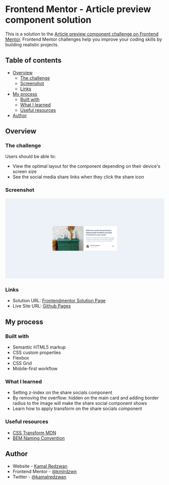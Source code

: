 # Frontend Mentor - Article preview component solution

This is a solution to the [Article preview component challenge on Frontend Mentor](https://www.frontendmentor.io/challenges/article-preview-component-dYBN_pYFT). Frontend Mentor challenges help you improve your coding skills by building realistic projects. 

## Table of contents

- [Overview](#overview)
  - [The challenge](#the-challenge)
  - [Screenshot](#screenshot)
  - [Links](#links)
- [My process](#my-process)
  - [Built with](#built-with)
  - [What I learned](#what-i-learned)
  - [Useful resources](#useful-resources)
- [Author](#author)



## Overview

### The challenge

Users should be able to:

- View the optimal layout for the component depending on their device's screen size
- See the social media share links when they click the share icon

### Screenshot

![](./screenshot.png)

### Links

- Solution URL: [Frontendmentor Solution Page](https://www.frontendmentor.io/solutions/article-preview-component-using-vanilla-html-and-css-rHvu79AyiK)
- Live Site URL: [Github Pages](https://kamal-redzwan.github.io/15-frontendmentor-article-preview-component/)

## My process

### Built with

- Semantic HTML5 markup
- CSS custom properties
- Flexbox
- CSS Grid
- Mobile-first workflow

### What I learned

- Setting z-index on the share socials component
- By removing the overflow: hidden on the main card and adding border radius to the image will make the share social component shows
- Learn how to apply transform on the share socials component

### Useful resources

- [CSS Transform MDN ](https://developer.mozilla.org/en-US/docs/Web/CSS/transform)
- [BEM Naming Convention](https://getbem.com/naming/)

## Author

- Website - [Kamal Redzwan](https://www.kamalredzwan.com)
- Frontend Mentor - [@kmlrdzwn](https://www.frontendmentor.io/profile/kmlrdzwn)
- Twitter - [@kamalredzwan](https://www.twitter.com/kamalredzwan)